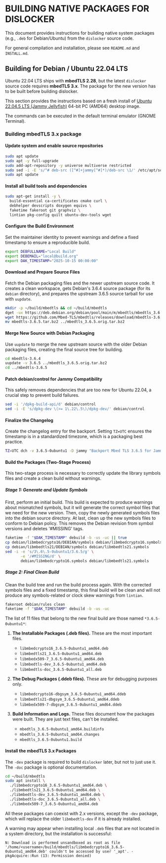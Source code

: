 # BUILDING NATIVE PACKAGES FOR DISLOCKER

This document provides instructions for building native system packages (e.g., `.deb` for Debian/Ubuntu) from the `dislocker` source code.

For general compilation and installation, please see `README.md` and `INSTALL.md`.

## Building for Debian / Ubuntu 22.04 LTS

Ubuntu 22.04 LTS ships with **mbedTLS 2.28**, but the latest `dislocker` source code requires **mbedTLS 3.x**. The package for the new version has to be built before building dislocker.

This section provides the instructions based on a fresh install of [Ubuntu 22.04.5 LTS (Jammy Jellyfish)](https://releases.ubuntu.com/jammy/ubuntu-22.04.5-desktop-amd64.iso) 64-bit PC (AMD64) desktop image.

The commands can be executed in the default terminal emulator (GNOME Terminal).

### Building mbedTLS 3.x package

#### Update system and enable source repositories

```bash
sudo apt update
sudo apt -y full-upgrade
sudo add-apt-repository -y universe multiverse restricted
sudo sed -i -E 's/^# deb-src ([^#]+jammy[^#]*)/deb-src \1/' /etc/apt/sources.list
sudo apt update
```

#### Install all build tools and dependencies

```bash
sudo apt-get install -y \
  build-essential ca-certificates cmake curl \
  debhelper devscripts doxygen equivs \
  faketime fakeroot git graphviz \
  lintian pkg-config quilt ubuntu-dev-tools wget
```

#### Configure the Build Environment

Set the maintainer identity to prevent warnings and define a fixed timestamp to ensure a reproducible build.

```bash
export DEBFULLNAME="Local Build"
export DEBEMAIL="local@build.org"
export DAK_TIMESTAMP="2025-10-15 00:00:00"
```

#### Download and Prepare Source Files

Fetch the Debian packaging files and the newer upstream source code. It creates a clean workspace, gets Debian's 3.6.4 source package (for its `debian` directory), and prepares the upstream 3.6.5 source tarball for use with `uupdate`.

```bash
mkdir -p ~/build/mbedtls && cd ~/build/mbedtls
dget -ux https://deb.debian.org/debian/pool/main/m/mbedtls/mbedtls_3.6.4-2.dsc
wget https://github.com/Mbed-TLS/mbedtls/releases/download/mbedtls-3.6.5/mbedtls-3.6.5.tar.bz2
mv mbedtls-3.6.5.tar.bz2 ../mbedtls_3.6.5.orig.tar.bz2
```

#### Merge New Source with Debian Packaging

Use `uupdate` to merge the new upstream source with the older Debian packaging files, creating the final source tree for building.

```bash
cd mbedtls-3.6.4
uupdate -v 3.6.5 ../mbedtls_3.6.5.orig.tar.bz2
cd ../mbedtls-3.6.5
```

#### Patch debian/control for Jammy Compatibility

This safely removes dependencies that are too new for Ubuntu 22.04, a crucial step to prevent build failures.

```bash
sed -i '/dpkg-build-api/d' debian/control
sed -i -E 's/dpkg-dev \(>= 1\.22\.5\)/dpkg-dev/' debian/control
```

#### Finalize the Changelog

Create the changelog entry for the backport. Setting `TZ=UTC` ensures the timestamp is in a standardized timezone, which is a packaging best practice.

```bash
TZ=UTC dch -v 3.6.5-0ubuntu1 -D jammy "Backport Mbed TLS 3.6.5 for Jammy."
```

#### Build the Packages (Two-Stage Process)

This two-stage process is necessary to correctly update the library symbols files and create a clean build without warnings.

##### Stage 1: Generate and Update Symbols

First, perform an initial build. This build is expected to produce warnings about mismatched symbols, but it will generate the correct symbol files that we need for the new version.
Then, copy the newly generated symbols files into the debian source directory.
At last, clean up the new symbols files to conform to Debian policy. This removes the Debian revision from symbol versions and deletes '#MISSING' tags.

```bash
faketime -f "$DAK_TIMESTAMP" debuild -b -us -uc || true
cp debian/libmbedcrypto16/DEBIAN/symbols debian/libmbedcrypto16.symbols
cp debian/libmbedtls21/DEBIAN/symbols debian/libmbedtls21.symbols
sed -i -e 's/3\.6\.5-0ubuntu1/3.6.5/g' \
       -e '/#MISSING/d' \
       debian/libmbedcrypto16.symbols debian/libmbedtls21.symbols
```

##### Stage 2: Final Clean Build

Clean the build tree and run the build process again. With the corrected symbols files and a fixed timestamp, this final build will be clean and will not produce any symbols-related or clock skew warnings from `lintian`.

```bash
fakeroot debian/rules clean
faketime -f "$DAK_TIMESTAMP" debuild -b -us -uc
```

The list of 11 files that belong to the new final build are those named `*3.6.5-0ubuntu1*`:

1.  **The Installable Packages (.deb files).** These are the most important files.
    *   `libmbedcrypto16_3.6.5-0ubuntu1_amd64.deb`
    *   `libmbedtls21_3.6.5-0ubuntu1_amd64.deb`
    *   `libmbedx509-7_3.6.5-0ubuntu1_amd64.deb`
    *   `libmbedtls-dev_3.6.5-0ubuntu1_amd64.deb`
    *   `libmbedtls-doc_3.6.5-0ubuntu1_all.deb`

2.  **The Debug Packages (.ddeb files).** These are for debugging purposes only.
    *   `libmbedcrypto16-dbgsym_3.6.5-0ubuntu1_amd64.ddeb`
    *   `libmbedtls21-dbgsym_3.6.5-0ubuntu1_amd64.ddeb`
    *   `libmbedx509-7-dbgsym_3.6.5-0ubuntu1_amd64.ddeb`

3.  **Build Information and Logs.** These files document how the packages were built. They are just text files, can't be installed.
    *   `mbedtls_3.6.5-0ubuntu1_amd64.buildinfo`
    *   `mbedtls_3.6.5-0ubuntu1_amd64.changes`
    *   `mbedtls_3.6.5-0ubuntu1.build`

#### Install the mbedTLS 3.x Packages

The `-dev` package is required to build `dislocker` later, but not to just use it. The `-doc` package is optional documentation.

```bash
cd ~/build/mbedtls
sudo apt install \
  ./libmbedcrypto16_3.6.5-0ubuntu1_amd64.deb \
  ./libmbedtls21_3.6.5-0ubuntu1_amd64.deb \
  ./libmbedtls-dev_3.6.5-0ubuntu1_amd64.deb \
  ./libmbedtls-doc_3.6.5-0ubuntu1_all.deb \
  ./libmbedx509-7_3.6.5-0ubuntu1_amd64.deb
```

All these packages can coexist with 2.x versions, except the `-dev` package, which will replace the older `libmbedtls-dev` if it is already installed.

A warning may appear when installing local `.deb` files that are not located in a system directory, but the installation is successful:

```
N: Download is performed unsandboxed as root as file '/home/<username>/build/mbedtls/libmbedcrypto16_3.6.5-0ubuntu1_amd64.deb' couldn't be accessed by user '_apt'. - pkgAcquire::Run (13: Permission denied)
```
